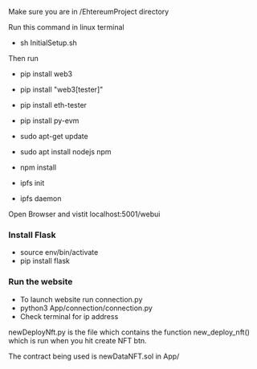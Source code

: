 
Make sure you are in /EhtereumProject directory

Run this command in linux terminal

- sh InitialSetup.sh

Then run

- pip install web3
- pip install "web3[tester]"
- pip install eth-tester
- pip install py-evm

- sudo apt-get update
- sudo apt install nodejs npm
- npm install

- ipfs init
- ipfs daemon

Open Browser and vistit localhost:5001/webui

### Install Flask

- source env/bin/activate
- pip install flask

### Run the website

- To launch website run connection.py
- python3 App/connection/connection.py
- Check terminal for ip address
 
newDeployNft.py is the file which contains the function new_deploy_nft() which is run when you hit
 create NFT btn.
 
 The contract being used is newDataNFT.sol in App/
 
